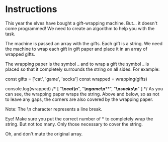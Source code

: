 # Instructions

This year the elves have bought a gift-wrapping machine. But... it doesn't come programmed! We need to create an algorithm to help you with the task.

The machine is passed an array with the gifts. Each gift is a string. We need the machine to wrap each gift in gift paper and place it in an array of wrapped gifts.

The wrapping paper is the symbol _ and to wrap a gift the symbol _ is placed so that it completely surrounds the string on all sides. For example:

const gifts = ['cat', 'game', 'socks']
const wrapped = wrapping(gifts)

console.log(wrapped)
/\* [
"*****\n*cat*\n*****",
"******\n*game*\n******",
"********\n*socks*\n********"
] \*/
As you can see, the wrapping paper wraps the string. Above and below, so as not to leave any gaps, the corners are also covered by the wrapping paper.

Note: The \n character represents a line break.

Eye! Make sure you put the correct number of \* to completely wrap the string. But not too many. Only those necessary to cover the string.

Oh, and don't mute the original array.
